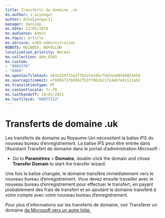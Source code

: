 ```yaml
---
title: Transferts de domaine .uk
ms.author: v-aiyengar
author: AshaIyengar21
manager: dansimp
ms.date: 12/05/2020
ms.audience: Admin
ms.topic: article
ms.service: o365-administration
ROBOTS: NOINDEX, NOFOLLOW
localization_priority: Normal
ms.collection: Adm_O365
ms.custom:
- "9002570"
- "6969"
ms.openlocfilehash: e91b159733a2ff01afecdbcfbb5ead854b853e56
ms.sourcegitcommit: ef8d6b71fbd962fb3f7081b21724e67a91111a92
ms.translationtype: MT
ms.contentlocale: fr-FR
ms.lasthandoff: 10/01/2021
ms.locfileid: "60077212"
---
```

# <a name="uk-domain-transfers"></a>Transferts de domaine .uk

Les transferts de domaine au Royaume-Uni nécessitent la balise IPS du nouveau bureau d’enregistrement. La balise IPS peut être entrée dans l’Assistant Transfert de domaine dans le portail d’administration Microsoft :

- Go to **Paramètres**  >  **Domains**, double-click the domain and chose **Transfer Domain** to start the transfer wizard.

Une fois la balise changée, le domaine transfère immédiatement vers le nouveau bureau d’enregistrement. Vous devez ensuite travailler avec le nouveau bureau d’enregistrement pour effectuer le transfert, en payant probablement des frais de transfert et en ajoutant le domaine transféré à votre compte avec votre nouveau bureau d’enregistrement.

Pour plus d’informations sur les transferts de domaine, voir Transférer un domaine [de Microsoft vers un autre hôte.](https://docs.microsoft.com/microsoft-365/admin/get-help-with-domains/transfer-a-domain-from-microsoft-to-another-host)
